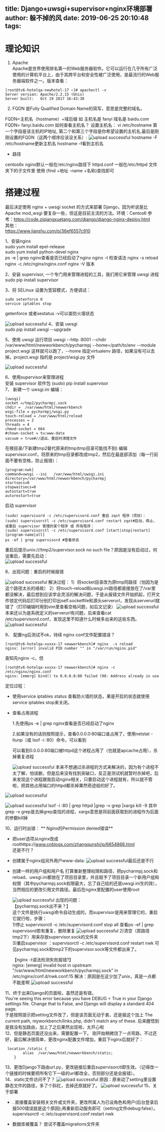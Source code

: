 title: Django+uwsgi+supervisor+nginx环境部署
author: 躲不掉的风
date: 2019-06-25 20:10:48
tags:
---
理论知识
=======
1. Apache  
Apache是世界使用排名第一的Web服务器软件。它可以运行在几乎所有广泛使用的计算机平台上，由于其跨平台和安全性被广泛使用，是最流行的Web服务器端软件之一。版本查看：
```
[root@tv6-hotelqa-newhotel-17 ~]# apachectl -v
Server version: Apache/2.2.15 (Unix)
Server built:   Oct 19 2017 16:43:38
```

2. FQDN 是Fully Qualified Domain Name的简写，意思是完整的域名。

  FQDN=主机名（hostname）+域后缀
  如 主机名是 fanyi 域名是 baidu.com
  FQDN= fanyi.baidu.com
  如何查看主机名？
  设置主机名： vi /etc/hostname
  第一个字段是该主机的IP地址, 第二个和第三个字段是你希望设置的主机名,最后是刚刚设置的FQDN（这两个顺序应该没关系）:
  ![upload successful](\images\pasted-45.png)
  hostname -F /etc/hostname更新主机名
  hostname -f看到主机名

- 路径
 
 centos6x  nginx默认一般在/etc/nginx路径下
 httpd.conf 一般在/etc/httpd 文件夹下的子文件里 使用 (find  +地址 -name  +名称)查找即可
 
 
 
 
 
搭建过程
===========
最后决定使用 nginx + uwsgi socket 的方式来部署 Django，因为听说是比 Apache mod_wsgi 要复杂一些，但这是目前主流的方法。环境：Centos6 参考：https://code.ziqiangxuetang.com/django/django-nginx-deploy.html  
其他：  
https://www.jianshu.com/p/36ef6557c910  

1、安装nginx   
sudo yum install epel-release   
sudo yum install python-devel nginx  
ps -e | grep nginx查看是否已经启动了nginx
nginx -t 检查语法
nginx -s reload
nginx -c /etc/nginx/nginx.conf
nginx -V 版本

2、安装 supervisor, 一个专门用来管理进程的工具，我们用它来管理 uwsgi 进程  
sudo pip install supervisor

3、将 SELinux 设置为宽容模式，方便调试：
```
sudo setenforce 0  
service iptables stop
```
getenforce 或者sestatus -v可以查防火墙状态   

![upload successful](\images\pasted-34.png)
4、安装 uwsgi  
sudo pip install uwsgi --upgrade

5、使用 uwsgi 运行项目
uwsgi --http :8001 --chdir /var/www/html/newworkbench/pycharmpj --home=/path/to/env --module project.wsgi
这样就可以跑了，--home 指定virtualenv 路径，如果没有可以去掉。project.wsgi 指的是 project/wsgi.py 文件

![upload successful](\images\pasted-37.png)

6、使用supervisor来管理进程  
安装 supervisor 软件包    (sudo) pip install supervisor   
7、 新建一个 uwsgi.ini 编辑：
```
[uwsgi]
socket =/tmp2/pycharmpj.sock
chdir =  /var/www/html/newworkbench
wsgi-file = pycharmpj/wsgi.py
touch-reload = /var/www/html/reload
processes = 2
threads = 4
chmod-socket = 664
#chown-socket = tu:www-data
vacuum = true#//退出、重启时清理文件

```
在根目录/下新建tmp2替代原来的tmp(tmp目录可能找不到)
编辑 supervisor.conf，将原来的tmp目录都改成tmp2，然后在最底部添加（每一行前面不要有空格，防止报错）：
```
[program:nwk]
command=uwsgi --ini   /var/www/html/uwsgi.ini
directory=/var/www/html/newworkbench/pycharmpj
startsecs=0
stopwaitsecs=0
autostart=true
autorestart=true

```
启动 supervisor
```
(sudo) supervisord -c /etc/supervisord.conf 重启 zqxt 程序（项目）：
(sudo) supervisorctl -c /etc/supervisord.conf restart zqxt#启动，停止，或重启 supervisor 管理的某个程序 或 所有程序：
(sudo) supervisorctl -c /etc/supervisord.conf [start|stop|restart] [program-name|all]
ps -ef | grep supervisord #查看状态
```
重启后提示unix:///tmp2/supervisor.sock no such file？原因是没有启动过，何谈重启，需要先启动：   
![upload successful](\images\pasted-44.png)

8、出现问题：重启的时候报错

![upload successful](\images\pasted-41.png)
解决过程：
1）将socket目录改为原tmp同路径（怕因为是这个路径太长的缘故）
2）将touch-reload和uwsgi.ini路径都直接放在了/var里
都没解决，最后想到应该学会灵活的解决问题，于是从报错文件开始抓起，打开文件锁定代码后打印分别打印出self.socketfile和源头serverurl，发现从serverurl就错了（打印编辑时用到vim里查看空格问题，如后文记录）
![upload successful](\images\pasted-43.png)
本来还以为是系统定义的serverurl有问题，后来查看cat /etc/supervisord.conf，发现这里不知道什么时候多出来的这些东西。
![upload successful](\images\pasted-40.png)

9、 配置ng后测试不ok，待续
nginx  conf文件配置错误？
```
[root@tv6-hotelqa-xxxxx-17 newworkbench]# nginx  -s reload
nginx: [error] invalid PID number "" in "/var/run/nginx.pid"
```
查知先nginx -c，但
```
[root@tv6-hotelqa-xxxxx-17 newworkbench]# nginx -c /etc/nginx/nginx.conf
nginx: [emerg] bind() to 0.0.0.0:80 failed (98: Address already in use
```
定位过程：
- 使用service iptables status 查看防火墙的状态，果是开启的状态就使用service iptables stop来关闭。
- 查看占用进程

  1.先使用ps -e | grep nginx查看是否已经启动了nginx

  2.如果没有的话则按照提示，查看0.0.0.0:80端口谁占用了，使用netstat -ltunp（或 lsof -i :80）命令，可以看到

  可以看到0.0.0.0:80端口被httpd这个进程占用了（也就是apcache占用），杀掉重复进程

   ![upload successful](\images\pasted-46.png)
本来不想通过杀进程的方式来解决的，因为有个进程不太了解，怕误删，但是后来没有找到突破口，反正是测试机就暂时杀掉吧，后来发现这个进程跟我启动nginx相关，只要启动这个进程就有，所以就不管啦，把其他占用端口的httpd都杀掉果然奇迹般的好了。

![upload successful](\images\pasted-47.png)

![upload successful](\images\pasted-48.png)
lsof -i :80 | grep httpd |grep -v grep |xargs kill -9
其中grep -v grep是去掉grep查找的进程，xargs意思是将前面获取到的进程作为后面的参数kill掉

10、运行时出错：  ** Nginx的Permission denied错误**  
- 把user选项从nginx改成roothttps://www.cnblogs.com/zhangqunshi/p/6654866.html  
还是不行？

- 创建属于nginx组另外用户www-data:
![upload successful](\images\pasted-49.png)最后还是不行

- 创建一样的用户组和用户名
  打算重新整理权限和路径，把pycharmpj.sock和reload、uwsgi.ini都放在了项目目录里，并且赋予了项目目录一个新用户组和权限（其中pycharmpj.sock权限最大，忘了自己给的还是uwsgi.ini生的效），当然相应的更改引用文件路径。最后在nginx里配置的user使用root

  ![upload successful](\images\pasted-53.png)
出现的问题：   
  【pycharmpj.sock出不来？】  
  这个文件是执行uwsgi命令自动生成的，而supervisor是用来管理它的，重启它就行啦，步骤：  
  1)停止 supervisorctl -c /etc/supervisord.conf stop all
  查看ps -ef | grep supervisord若有重复，删除重复
  ![upload successful](\images\pasted-51.png)
  2)清空（原路径tmp2下）用来存放supervisor.sock的文件夹   
  3)重启supervisor ：supervisorctl -c /etc/supervisord.conf restart  nwk
  可见pycharmpj.sock和tmp2下的supervisor.sock等文件都出来了。

  【nginx -t语法检测失败报错?】  
  nginx: [emerg] invalid host in upstream "/var/www/html/newworkbench/pycharmpj.sock" in /etc/nginx/conf.d/nwk.conf:15
  解决：原因是在这少加了unix，真是一点都不能差啊
  ![upload successful](\images\pasted-52.png)

11、终于出来Django的页面啦，虽然还是有错。  
    You're seeing this error because you have DEBUG = True in your Django settings file. Change that to False, and Django will display a standard 404 page.   
    于是按照提示把setting文件改了，但是该页面无动于衷，还是报这个加上
    The current path, myworkbench/links.php, didn't match any of these.
    后来醒悟到是我没有加路由，加上了之后果然出现啦，太开心啦  
12、但是静态页面还没出来，需要配置一下。
刚开始稍微饶了一点弯路，不过还好，最后解决很简单，更改nginx配置文件增加，重启下nginx后就好了：
```
 location /static {
        alias  /var/www/html/newworkbench/static;
    }
```
13、更改Django下路由url.py，更改链接后重启supervisorctl即生效。（记得改一个链接的时候要把所有它下一级的url都改全，否则部分还是会报错）。  
14、static文件访问不了？
![upload successful](\images\pasted-55.png)
原因：原来动了setting里设置静态文件的路径，多了个斜杠，去掉还原就好了。
![upload successful](\images\pasted-56.png)
15、关于部署   
- . 直接覆盖安装相关文件或文件夹，更改所属人为已设角色和用户(后台登录后报500错误就是这个原因);再重新启动服务即可（setting文件debug:false）。   
supervisorctl -c /etc/supervisord.conf restart nwk

-  数据库被覆盖？
尝试不覆盖migrations文件夹